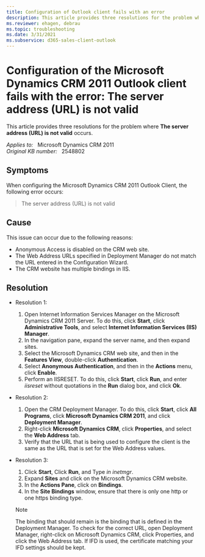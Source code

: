 ```yaml
---
title: Configuration of Outlook client fails with an error
description: This article provides three resolutions for the problem where The server address (URL) is not valid occurs.
ms.reviewer: ehagen, debrau
ms.topic: troubleshooting
ms.date: 3/31/2021
ms.subservice: d365-sales-client-outlook
---
```

# Configuration of the Microsoft Dynamics CRM 2011 Outlook client fails with the error: The server address (URL) is not valid

This article provides three resolutions for the problem where **The server address (URL) is not valid** occurs.

_Applies to:_ &nbsp; Microsoft Dynamics CRM 2011  
_Original KB number:_ &nbsp; 2548802

## Symptoms

When configuring the Microsoft Dynamics CRM 2011 Outlook Client, the following error occurs:

> The server address (URL) is not valid

## Cause

This issue can occur due to the following reasons:

- Anonymous Access is disabled on the CRM web site.
- The Web Address URLs specified in Deployment Manager do not match the URL entered in the Configuration Wizard.
- The CRM website has multiple bindings in IIS.

## Resolution

- Resolution 1:

    1. Open Internet Information Services Manager on the Microsoft Dynamics CRM 2011 Server. To do this, click **Start**, click **Administrative Tools**, and select **Internet Information Services (IIS) Manager**.
    2. In the navigation pane, expand the server name, and then expand sites.
    3. Select the Microsoft Dynamics CRM web site, and then in the **Features View**, double-click **Authentication**.
    4. Select **Anonymous Authentication**, and then in the **Actions** menu, click **Enable**.
    5. Perform an IISRESET. To do this, click **Start**, click **Run**, and enter *iisreset* without quotations in the **Run** dialog box, and click **Ok**.

- Resolution 2:

    1. Open the CRM Deployment Manager. To do this, click **Start**, click **All Programs**, click **Microsoft Dynamics CRM 2011**, and click **Deployment Manager**.
    2. Right-click **Microsoft Dynamics CRM**, click **Properties**, and select the **Web Address** tab.
    3. Verify that the URL that is being used to configure the client is the same as the URL that is set for the Web Address values.

- Resolution 3:

    1. Click **Start**, Click **Run**, and Type *in inetmgr*.
    2. Expand **Sites** and click on the Microsoft Dynamics CRM website.
    3. In the **Actions Pane**, click on **Bindings**.
    4. In the **Site Bindings** window, ensure that there is only one http or one https binding type.

    > [!NOTE]
    > The binding that should remain is the binding that is defined in the Deployment Manager. To check for the correct URL, open Deployment Manager, right-click on Microsoft Dynamics CRM, click Properties, and click the Web Address tab. If IFD is used, the certificate matching your IFD settings should be kept.
